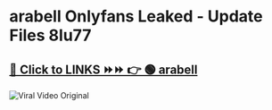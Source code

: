 
 # arabell Onlyfans Leaked - Update Files 8lu77

## <h2><a href="https://clipsfans.com/arabell&ref=git">🔗 Click to LINKS ⏩⏩ 👉 🟢 arabell </a></h2>

<a href="https://clipsfans.com/arabell&ref=git" rel="nofollow" data-target="animated-image.originalLink"><img src="https://i.ibb.co.com/xMMVF88/686577567.gif" alt="Viral Video Original" style="max-width: 100%; display: inline-block;" data-target="animated-image.originalImage"></a>

